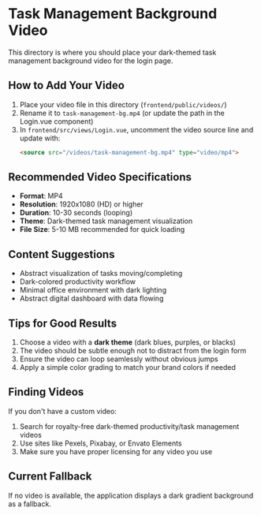 # Task Management Background Video

This directory is where you should place your dark-themed task management background video for the login page.

## How to Add Your Video

1. Place your video file in this directory (`frontend/public/videos/`)
2. Rename it to `task-management-bg.mp4` (or update the path in the Login.vue component)
3. In `frontend/src/views/Login.vue`, uncomment the video source line and update with:
   ```html
   <source src="/videos/task-management-bg.mp4" type="video/mp4">
   ```

## Recommended Video Specifications

- **Format**: MP4
- **Resolution**: 1920x1080 (HD) or higher
- **Duration**: 10-30 seconds (looping)
- **Theme**: Dark-themed task management visualization
- **File Size**: 5-10 MB recommended for quick loading

## Content Suggestions

- Abstract visualization of tasks moving/completing
- Dark-colored productivity workflow
- Minimal office environment with dark lighting
- Abstract digital dashboard with data flowing

## Tips for Good Results

1. Choose a video with a **dark theme** (dark blues, purples, or blacks)
2. The video should be subtle enough not to distract from the login form
3. Ensure the video can loop seamlessly without obvious jumps
4. Apply a simple color grading to match your brand colors if needed

## Finding Videos

If you don't have a custom video:
1. Search for royalty-free dark-themed productivity/task management videos
2. Use sites like Pexels, Pixabay, or Envato Elements
3. Make sure you have proper licensing for any video you use

## Current Fallback

If no video is available, the application displays a dark gradient background as a fallback. 